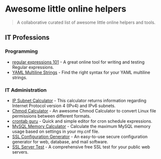 # Awesome little online helpers

> A collaborative curated list of awesome little online helpers and tools.

## IT Professions

### Programming

- [regular expressions 101](https://regex101.com/) - A great online tool for writing and testing Regular expressions.
- [YAML Multiline Strings](https://yaml-multiline.info/) - Find the right syntax for your YAML multiline strings.

### IT Administration

- [IP Subnet Calculator](https://www.calculator.net/ip-subnet-calculator.html) - This calculator returns information regarding Internet Protocol version 4 (IPv4) and IPv6 subnets.
- [Chmod Calculator](https://chmod-calculator.com/) - An awesome Chmod Calculator to convert Linux file permissions between different formats.
- [crontab guru](https://crontab.guru/) - Quick and simple editor for cron schedule expressions.
- [MySQL Memory Calculator](https://www.mysqlcalculator.com/) -  Calculate the maximum MySQL memory usage based on settings in your my.cnf file.
- [SSL Configuration Generator](https://ssl-config.mozilla.org/) - An easy-to-use secure configuration generator for web, database, and mail software.
- [SSL Server Test](https://www.ssllabs.com/ssltest/) - A comprehensive free SSL test for your public web servers.
